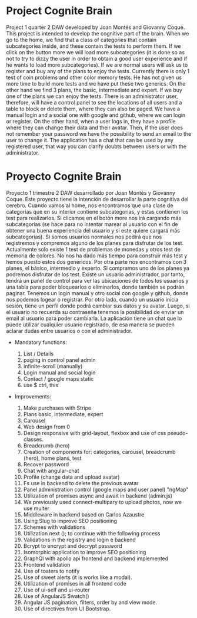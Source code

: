 # Project Cognite Brain
Project 1 quarter 2 DAW developed by Joan Montés and Giovanny Coque. This project is intended to develop the cognitive part of the 
brain. When we go to the home, we find that a class of categories that contain subcategories inside, and these contain the tests to
perform them. If we click on the button more we will load more subcategories (it is done so as not to try to dizzy the user in 
order to obtain a good user experience and if he wants to load more subcategories). If we are normal users will ask us to register
and buy any of the plans to enjoy the tests. Currently there is only 1 test of coin problems and other color memory tests. He has 
not given us more time to build more tests and we have put these two generics. On the other hand we find 3 plans, the basic, 
intermediate and expert. If we buy one of the plans we can enjoy the tests.
There is an administrator user, therefore, will have a control panel to see the locations of all users and a table to block or 
delete them, where they can also be paged. We have a manual login and a social one with google and github, where we can login or 
register. On the other hand, when a user logs in, they have a profile where they can change their data and their avatar. Then, 
if the user does not remember your password we have the possibility to send an email to the user to change it.
The application has a chat that can be used by any registered user, that way you can clarify doubts between users or with the 
administrator.

# Proyecto Cognite Brain
Proyecto 1 trimestre 2 DAW desarrollado por Joan Montés y Giovanny Coque. Este proyecto tiene la intención de desarrollar la parte 
cognitiva del cerebro. Cuando vamos al home, nos encontramos que una clase de categorias que en su interior contiene subcategorias,
y estas  contienen los test para realizarlos. Si clicamos en el botón more nos irá cargando más subcategorias (se hace para no 
intentar marear al usuario con el fin de obtener una buena experiencia del usuario y si este quiere cargará más subcategorias). 
Si somos usuarios normales nos pedirá que nos registremos y compremos alguno de los planes para disfrutar de los test. Actualmente 
solo existe 1 test de problemas de monedas y otros test de memoria de colores. No nos ha dado más tiempo para construir más test y
hemos puesto estos dos genéricos. Por otra parte nos encontramos con 3 planes, el básico, intermedio y experto. Si compramos uno 
de los planes ya podremos disfrutar de los test.
Existe un usuario administrador, por tanto, tendrá un panel de control para ver las ubicaciones de todos los usuarios y una tabla 
para poder bloquearlos o eliminarlos, donde también se podrán paginar. Tenemos un login manual y otro social con google y github, 
donde nos podemos logear o registrar. Por otro lado, cuando un usuario inicia sesión, tiene un perfil donde podrá cambiar sus 
datos y su avatar. Luego, si el usuario no recuerda su contraseña tenemos la posibilidad de enviar un email al usuario para poder 
cambiarla.
La aplicación tiene un chat que lo puede utilizar cualquier usuario registrado, de esa manera se pueden aclarar dudas entre usuarios 
o con el administrador.

- Mandatory functions:
  1. List / Details
  2. paging in control panel admin
  3. infinite-scroll (manually)
  4. Login manual and social login
  5. Contact / google maps static
  6. use $ ctrl, this

- Improvements:
  1. Make purchases with Stripe
  2. Plans basic, intermediate, expert
  3. Carousel
  4. Web design from 0
  5. Design responsive with grid-layout, flexbox and use of css pseudo-classes. 
  6. Breadcrumb (hero)
  7. Creation of components for: categories, carousel, breadcrumb (hero), home plans, test
  8. Recover password
  9. Chat with angular-chat
  10. Profile (change data and upload avatar)
  11. Fs use in backend to delete the previous avatar
  12. Panel administration control (google maps and user panel) "ngMap"
  13. Utilization of promises async and await in backend (admin.js)
  14. We previously used connect-multipary to upload photos, now we use multer
  15. Middleware in backend based on Carlos Azaustre
  16. Using Slug to improve SEO positioning
  17. Schemes with validations
  18. Utilization next (); to continue with the following process
  19. Validations in the registry and login e backend
  20. Bcrypt to encrypt and decrypt password
  21. Isomorphic application to improve SEO positioning
  22. GraphQl with apollo api frontend and backend implemented
  23. Frontend validation
  24. Use of toaters to notify
  25. Use of sweet alerts (it is works like a modal).
  26. Utilization of promises in all frontend code
  27. Use of ui-self and ui-router
  28. Use of AngularJS $watch() 
  29. Angular JS pagination, filters, order by and  view mode.
  30. Use of directives from  UI Bootstrap.


